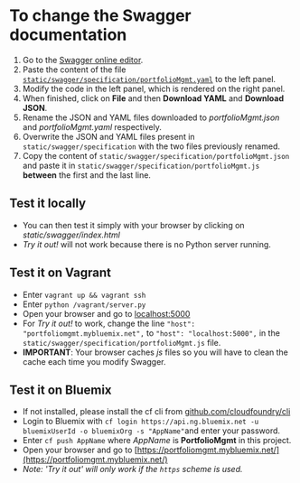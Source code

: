 # To change the Swagger documentation

1. Go to the [Swagger online editor](http://editor.swagger.io/#/).
2. Paste the content of the file [`static/swagger/specification/portfolioMgmt.yaml`](https://github.com/qdm12/Devops_RESTful/edit/master/static/swagger/specification/portfolioMgmt.yaml) to the left panel.
3. Modify the code in the left panel, which is rendered on the right panel.
4. When finished, click on **File** and then **Download YAML** and **Download JSON**.
5. Rename the JSON and YAML files downloaded to *portfolioMgmt.json* and *portfolioMgmt.yaml* respectively.
6. Overwrite the JSON and YAML files present in `static/swagger/specification` with the two files previously renamed.
7. Copy the content of `static/swagger/specification/portfolioMgmt.json` and paste it in `static/swagger/specification/portfolioMgmt.js` **between** the first and the last line.

## Test it locally
- You can then test it simply with your browser by clicking on *static/swagger/index.html*
- *Try it out!* will not work because there is no Python server running.

## Test it on Vagrant
- Enter `vagrant up && vagrant ssh`
- Enter `python /vagrant/server.py`
- Open your browser and go to [localhost:5000](http://localhost:5000)
- For *Try it out!* to work, change the line `"host": "portfoliomgmt.mybluemix.net",` to `"host": "localhost:5000",` in the `static/swagger/specification/portfolioMgmt.js` file.
- **IMPORTANT**: Your browser caches *js* files so you will have to clean the cache each time you modify Swagger.

## Test it on Bluemix
- If not installed, please install the cf cli from [github.com/cloudfoundry/cli](https://github.com/cloudfoundry/cli)
- Login to Bluemix with `cf login https://api.ng.bluemix.net -u bluemixUserId -o bluemixOrg -s "AppName"`and enter your password.
- Enter `cf push AppName` where *AppName* is **PortfolioMgmt** in this project.
- Open your browser and go to [https://portfoliomgmt.mybluemix.net/](https://portfoliomgmt.mybluemix.net/)
- *Note: 'Try it out' will only work if the `https` scheme is used.*
